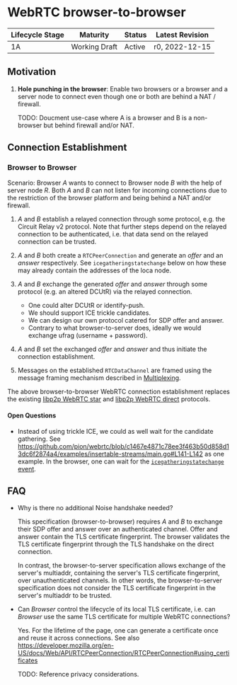 # WebRTC browser-to-browser

| Lifecycle Stage | Maturity      | Status | Latest Revision |
|-----------------|---------------|--------|-----------------|
| 1A              | Working Draft | Active | r0, 2022-12-15  |

## Motivation

1. **Hole punching in the browser**: Enable two browsers or a browser and a
   server node to connect even though one or both are behind a NAT / firewall.

   TODO: Doucment use-case where A is a browser and B is a non-browser but behind firewall and/or NAT.

## Connection Establishment

### Browser to Browser

Scenario: Browser _A_ wants to connect to Browser node _B_ with the help of
server node _R_. Both _A_ and _B_ can not listen for incoming connections due to
the restriction of the browser platform and being behind a NAT and/or firewall.

1. _A_ and _B_ establish a relayed connection through some protocol, e.g. the
   Circuit Relay v2 protocol. Note that further steps depend on the relayed
   connection to be authenticated, i.e. that data send on the relayed connection
   can be trusted.

2. _A_ and _B_ both create a `RTCPeerConnection` and generate an _offer_ and an
   _answer_ respectively. See `icegatheringstatechange` below on how these may
   already contain the addresses of the loca node.

3. _A_ and _B_ exchange the generated _offer_ and _answer_ through some protocol
   (e.g. an altered DCUtR) via the relayed connection.

   - One could alter DCUtR or identify-push.
   - We should support ICE trickle candidates.
   - We can design our own protocol catered for SDP offer and answer.
   - Contrary to what browser-to-server does, ideally we would exchange ufrag (username + password).

4. _A_ and _B_ set the exchanged _offer_ and _answer_ and thus initiate the
   connection establishment.

5. Messages on the established `RTCDataChannel` are framed using the message
   framing mechanism described in [Multiplexing](#multiplexing).

The above browser-to-browser WebRTC connection establishment replaces the
existing [libp2p WebRTC star](https://github.com/libp2p/js-libp2p-webrtc-star)
and [libp2p WebRTC direct](https://github.com/libp2p/js-libp2p-webrtc-direct)
protocols.

#### Open Questions

- Instead of using trickle ICE, we could as well wait for the candidate
  gathering. See
  https://github.com/pion/webrtc/blob/c1467e4871c78ee3f463b50d858d13dc6f2874a4/examples/insertable-streams/main.go#L141-L142
  as one example. In the browser, one can wait for the
  [`icegatheringstatechange`
  event](https://developer.mozilla.org/en-US/docs/Web/API/RTCPeerConnection/icegatheringstatechange_event).

## FAQ

- Why is there no additional Noise handshake needed?

  This specification (browser-to-browser) requires _A_ and _B_ to exchange their
  SDP offer and answer over an authenticated channel. Offer and answer contain
  the TLS certificate fingerprint. The browser validates the TLS certificate
  fingerprint through the TLS handshake on the direct connection.

  In contrast, the browser-to-server specification allows exchange of the
  server's multiaddr, containing the server's TLS certificate fingerprint, over
  unauthenticated channels. In other words, the browser-to-server specification
  does not consider the TLS certificate fingerprint in the server's multiaddr to
  be trusted.

- Can _Browser_ control the lifecycle of its local TLS certificate, i.e. can
  _Browser_ use the same TLS certificate for multiple WebRTC connections?

  Yes. For the lifetime of the page, one can generate a certificate once and
  reuse it across connections. See also
  https://developer.mozilla.org/en-US/docs/Web/API/RTCPeerConnection/RTCPeerConnection#using_certificates

  TODO: Reference privacy considerations.
